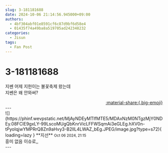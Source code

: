 ```yaml
---
slug: 3-181181688
date: 2024-10-06 21:14:56.945000+09:00
authors:
  - 4bf304abf01e8591cf6c87d9bf6d58e4
  - 01435f74a49ba8a519705ad242348232
categories:
  - Jisun
tags:
  - Fan Post
---
```


# 3-181181688

<div class="post-container" markdown="1">
<div class="content-container md-sidebar__scrollwrap" markdown="1">

지쎈 어제 지헌이는 불꽃축제 왔는데<br>지쎈은 왜 안와써?

</div>
</div>

<div style="text-align: right;" markdown="1">
<a href="https://weverse.io/fromis9/fanpost/3-181181688" style="text-align: right;">:material-share:{.big-emoji}</a>
</div>
---

<div class="comments-container md-sidebar__scrollwrap" markdown="1">
<div class="comment" markdown="1">
<div class='id-container' markdown="1">
![](https://phinf.wevpstatic.net/MjAyNDEyMTlfMTE5/MDAxNzM0NTgzMjY0NDEy.08FClE9gxLY-99LscoMUgQbKnrVicLFFWSqmAi3eGLEg.hXV0n-tPyoIqjwYMPRrQ8Zn9aHvy3-B2llL4LWAZ_bEg.JPEG/image.jpg?type=s72){ loading=lazy }
**<span class="artist">지선</span>** <small>Oct 06 2024, 21:15</small><br>
</div>
<div class='comment-body' markdown="1">
흥미 없음 이슈로,, 
</div>
</div>
</div>
---

